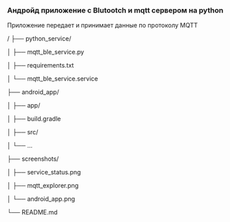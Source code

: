 ### Андройд приложение с Blutootch и mqtt сервером на python

Приложение передает и принимает данные по протоколу MQTT

/
├── python_service/

│   ├── mqtt_ble_service.py

│   ├── requirements.txt

│   └── mqtt_ble_service.service

├── android_app/

│   ├── app/

│   ├── build.gradle

│   ├── src/

│   └── ...

├── screenshots/

│   ├── service_status.png

│   ├── mqtt_explorer.png

│   └── android_app.png

└── README.md

